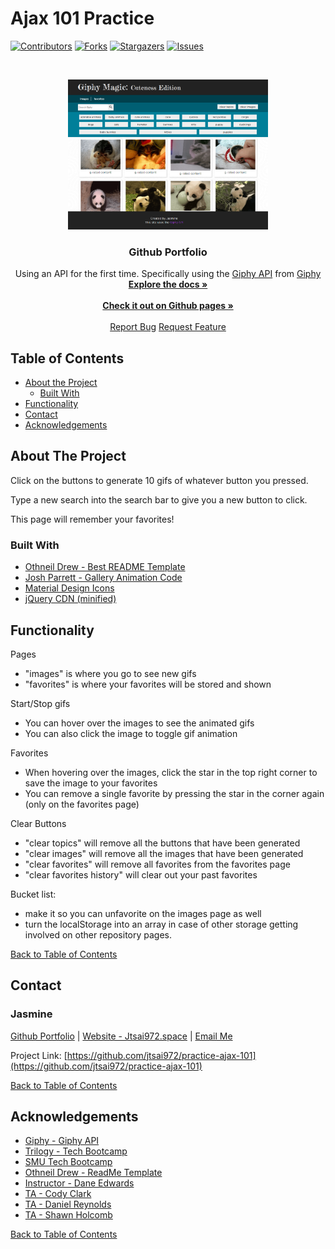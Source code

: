 # Ajax 101 Practice

<!--# AJAX 101 Practice
Using an API for the first time, specifically using [Giphy](https://giphy.com/) the [Giphy API](https://developers.giphy.com/) -->

[![Contributors][contributors-shield]][contributors-url]
[![Forks][forks-shield]][forks-url]
[![Stargazers][stars-shield]][stars-url]
[![Issues][issues-shield]][issues-url]

<!-- PROJECT LOGO -->
<br />
<p align="center">
  <a href="https://jtsai972.github.io/practice-ajax-101/" target="_blank" rel="noopener noreferrer">
  <img src="https://github.com/jtsai972/Github-Portfolio/blob/master/assets/images/portfolio/assignment-10-giphy.png" width="320">
  </a>

  <h3 align="center">Github Portfolio</h3>

  <p align="center">
    Using an API for the first time. Specifically using the <a href="https://developers.giphy.com/" target="_blank" rel="noopener noreferrer">Giphy API</a> from <a href="https://giphy.com/" target="_blank" rel="noopener noreferrer">Giphy</a> 
    <br />
    <a href="https://github.com/jtsai972/practice-ajax-101" target="_blank" rel="noopener noreferrer"><strong>Explore the docs »</strong></a>
    <br />
    <br />
    <a href="https://jtsai972.github.io/practice-ajax-101/" target="_blank" rel="noopener noreferrer"><strong>Check it out on Github pages »</strong></a>
    <br />
    <br />
    <a href="https://github.com/jtsai972/practice-ajax-101/issues" target="_blank" rel="noopener noreferrer">Report Bug</a>
    <a href="https://github.com/jtsai972/practice-ajax-101/issues" target="_blank" rel="noopener noreferrer">Request Feature</a>
  </p>
</p>



<!-- TABLE OF CONTENTS -->
## Table of Contents

* [About the Project](#about-the-project)
  * [Built With](#built-with)
* [Functionality](#functionality)
* [Contact](#contact)
* [Acknowledgements](#acknowledgements)


<!-- ABOUT THE PROJECT -->
## About The Project
Click on the buttons to generate 10 gifs of whatever button you pressed.

Type a new search into the search bar to give you a new button to click.

This page will remember your favorites!

### Built With
 * [Othneil Drew - Best README Template](https://github.com/othneildrew/Best-README-Template)
 * [Josh Parrett - Gallery Animation Code](https://codepen.io/JTParrett/pen/CAglw)
 * [Material Design Icons](https://material.io/resources/icons/)
 * [jQuery CDN (minified)](https://code.jquery.com/)

## Functionality
Pages
* "images" is where you go to see new gifs
* "favorites" is where your favorites will be stored and shown

Start/Stop gifs
* You can hover over the images to see the animated gifs
* You can also click the image to toggle gif animation

Favorites
* When hovering over the images, click the star in the top right corner to save the image to your favorites
* You can remove a single favorite by pressing the star in the corner again (only on the favorites page)

Clear Buttons
 * "clear topics" will remove all the buttons that have been generated
 * "clear images" will remove all the images that have been generated
 * "clear favorites" will remove all favorites from the favorites page
 * "clear favorites history" will clear out your past favorites

 Bucket list:
 * make it so you can unfavorite on the images page as well
 * turn the localStorage into an array in case of other storage getting involved on other repository pages.
 
[Back to Table of Contents](#table-of-contents)

<!-- CONTACT -->
## Contact

### Jasmine 
[Github Portfolio](https://jtsai972.github.io/Github-Portfolio/) | [Website - Jtsai972.space](jtsai972.space) | [Email Me](jtsai972@gmail.com)

Project Link: [https://github.com/jtsai972/practice-ajax-101](https://github.com/jtsai972/practice-ajax-101)

[Back to Table of Contents](#table-of-contents)

<!-- ACKNOWLEDGEMENTS -->
## Acknowledgements
* [Giphy - Giphy API](https://developers.giphy.com/)
* [Trilogy - Tech Bootcamp](https://www.trilogyed.com/)
* [SMU Tech Bootcamp](https://techbootcamps.smu.edu/)
* [Othneil Drew - ReadMe Template](https://github.com/othneildrew/)
* [Instructor - Dane Edwards](https://github.com/daneedw)
* [TA - Cody Clark](https://codyevanclark.com/)
* [TA - Daniel Reynolds](https://github.com/kirplink)
* [TA - Shawn Holcomb](https://github.com/shawnholcomb)

[Back to Table of Contents](#table-of-contents)

<!-- MARKDOWN LINKS & IMAGES -->
<!-- https://www.markdownguide.org/basic-syntax/#reference-style-links -->
[contributors-shield]: https://img.shields.io/github/contributors/jtsai972/practice-ajax-101.svg?style=flat-square
[contributors-url]: https://github.com/jtsai972/practice-ajax-101/graphs/contributors
[forks-shield]: https://img.shields.io/github/forks/jtsai972/practice-ajax-101.svg?style=flat-square
[forks-url]: https://github.com/jtsai972/practice-ajax-101/network/members
[stars-shield]: https://img.shields.io/github/stars/jtsai972/practice-ajax-101.svg?style=flat-square
[stars-url]: https://github.com/jtsai972/practice-ajax-101/stargazers
[issues-shield]: https://img.shields.io/github/issues/jtsai972/practice-ajax-101.svg?style=flat-square
[issues-url]: https://github.com/jtsai972/practice-ajax-101/issues
